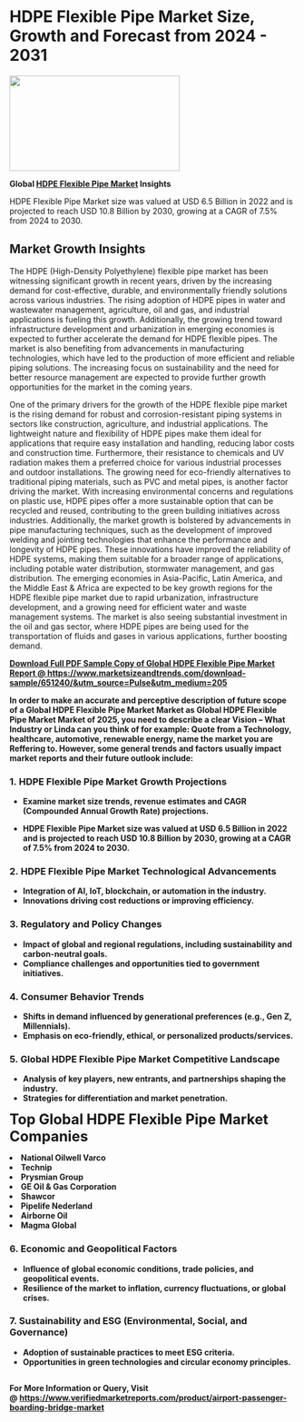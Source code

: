 <H1>HDPE Flexible Pipe Market Size, Growth and Forecast from 2024 - 2031</H1><img class="aligncenter size-medium wp-image-584254" src="https://thirdeyenews.in/wp-content/uploads/2024/09/Global-Market-Research-300x168.jpeg" alt="" width="300" height="168" /><p><strong>Global&nbsp;<a href="https://www.marketsizeandtrends.com/download-sample/651240/&amp;utm_source=Pulse&amp;utm_medium=205">HDPE Flexible Pipe Market</a> Insights</strong></p><p>HDPE Flexible Pipe Market size was valued at USD 6.5 Billion in 2022 and is projected to reach USD 10.8 Billion by 2030, growing at a CAGR of 7.5% from 2024 to 2030.</p><p><h2>Market Growth Insights</h2> <p>The HDPE (High-Density Polyethylene) flexible pipe market has been witnessing significant growth in recent years, driven by the increasing demand for cost-effective, durable, and environmentally friendly solutions across various industries. The rising adoption of HDPE pipes in water and wastewater management, agriculture, oil and gas, and industrial applications is fueling this growth. Additionally, the growing trend toward infrastructure development and urbanization in emerging economies is expected to further accelerate the demand for HDPE flexible pipes. The market is also benefiting from advancements in manufacturing technologies, which have led to the production of more efficient and reliable piping solutions. The increasing focus on sustainability and the need for better resource management are expected to provide further growth opportunities for the market in the coming years.</p> <p><strong><a href="download_sample_link"></a></strong></p> <p>One of the primary drivers for the growth of the HDPE flexible pipe market is the rising demand for robust and corrosion-resistant piping systems in sectors like construction, agriculture, and industrial applications. The lightweight nature and flexibility of HDPE pipes make them ideal for applications that require easy installation and handling, reducing labor costs and construction time. Furthermore, their resistance to chemicals and UV radiation makes them a preferred choice for various industrial processes and outdoor installations. The growing need for eco-friendly alternatives to traditional piping materials, such as PVC and metal pipes, is another factor driving the market. With increasing environmental concerns and regulations on plastic use, HDPE pipes offer a more sustainable option that can be recycled and reused, contributing to the green building initiatives across industries. Additionally, the market growth is bolstered by advancements in pipe manufacturing techniques, such as the development of improved welding and jointing technologies that enhance the performance and longevity of HDPE pipes. These innovations have improved the reliability of HDPE systems, making them suitable for a broader range of applications, including potable water distribution, stormwater management, and gas distribution. The emerging economies in Asia-Pacific, Latin America, and the Middle East & Africa are expected to be key growth regions for the HDPE flexible pipe market due to rapid urbanization, infrastructure development, and a growing need for efficient water and waste management systems. The market is also seeing substantial investment in the oil and gas sector, where HDPE pipes are being used for the transportation of fluids and gases in various applications, further boosting demand. <p><strong><a href="get_more_info_link"></p><p><span class=""><strong>Download Full PDF Sample Copy of Global HDPE Flexible Pipe Market Report</strong> @ <a href="https://www.marketsizeandtrends.com/download-sample/651240/&amp;utm_source=Pulse&amp;utm_medium=205" target="_blank">https://www.marketsizeandtrends.com/download-sample/651240/&amp;utm_source=Pulse&amp;utm_medium=205</a></span></p><p>In order to make an accurate and perceptive description of future scope of a Global&nbsp;HDPE Flexible Pipe Market Market as Global&nbsp;HDPE Flexible Pipe Market Market of 2025, you need to describe a clear Vision &ndash; What Industry or Linda can you think of for example: Quote from a Technology, healthcare, automotive, renewable energy, name the market you are Reffering to. However, some general trends and factors usually impact market reports and their future outlook include:</p><h3>1.&nbsp;<strong>HDPE Flexible Pipe Market Growth Projections</strong></h3><ul><li>Examine market size trends, revenue estimates and CAGR (Compounded Annual Growth Rate) projections.</li><li><p>HDPE Flexible Pipe Market size was valued at USD 6.5 Billion in 2022 and is projected to reach USD 10.8 Billion by 2030, growing at a CAGR of 7.5% from 2024 to 2030.</p></li></ul><h3>2.&nbsp;<strong>HDPE Flexible Pipe Market Technological Advancements</strong></h3><ul><li>Integration of AI, IoT, blockchain, or automation in the industry.</li><li>Innovations driving cost reductions or improving efficiency.</li></ul><h3>3.&nbsp;<strong>Regulatory and Policy Changes</strong></h3><ul><li>Impact of global and regional regulations, including sustainability and carbon-neutral goals.</li><li>Compliance challenges and opportunities tied to government initiatives.</li></ul><h3>4.&nbsp;<strong>Consumer Behavior Trends</strong></h3><ul><li>Shifts in demand influenced by generational preferences (e.g., Gen Z, Millennials).</li><li>Emphasis on eco-friendly, ethical, or personalized products/services.</li></ul><h3>5.&nbsp;<strong>Global HDPE Flexible Pipe Market Competitive Landscape</strong></h3><ul><li>Analysis of key players, new entrants, and partnerships shaping the industry.</li><li>Strategies for differentiation and market penetration.</li></ul><p data-pm-slice="1 1 []"><span style="color: inherit; font-family: inherit; font-size: 25px;">Top Global HDPE Flexible Pipe Market Companies</span></p><div class="" data-test-id=""><p><li>National Oilwell Varco</li><li> Technip</li><li> Prysmian Group</li><li> GE Oil & Gas Corporation</li><li> Shawcor</li><li> Pipelife Nederland</li><li> Airborne Oil</li><li> Magma Global</li></p></div><h3>6.&nbsp;<strong>Economic and Geopolitical Factors</strong></h3><ul><li>Influence of global economic conditions, trade policies, and geopolitical events.</li><li>Resilience of the market to inflation, currency fluctuations, or global crises.</li></ul><h3>7.&nbsp;<strong>Sustainability and ESG (Environmental, Social, and Governance)</strong></h3><ul><li>Adoption of sustainable practices to meet ESG criteria.</li><li>Opportunities in green technologies and circular economy principles.</li></ul><h2><strong style="font-size: 14px;">For More Information or Query, Visit @&nbsp;</strong><a style="background-color: #ffffff; font-size: 14px;" href="https://www.marketsizeandtrends.com/report/hdpe-flexible-pipe-market/" target="_blank">https://www.verifiedmarketreports.com/product/airport-passenger-boarding-bridge-market</a></h2>
